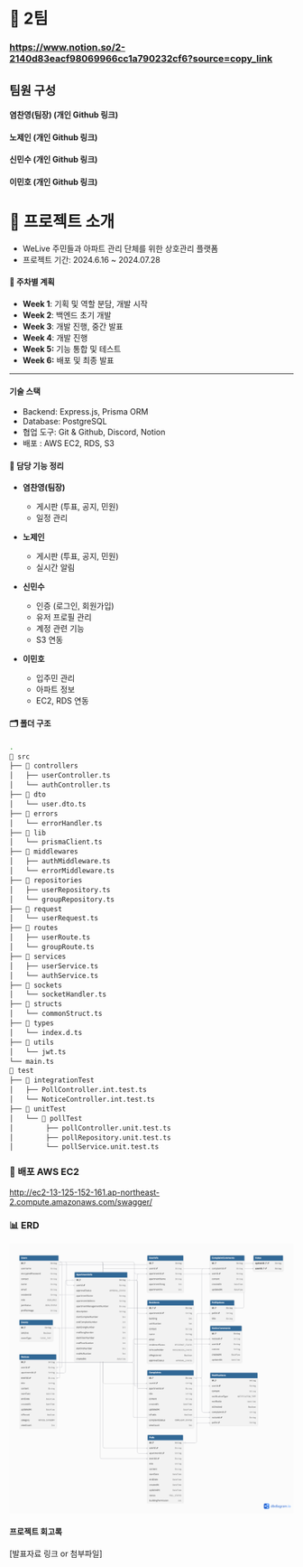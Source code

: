 # 🌟 2팀

### https://www.notion.so/2-2140d83eacf98069966cc1a790232cf6?source=copy_link

## 팀원 구성

#### 염찬영(팀장) (개인 Github 링크)

#### 노제인 (개인 Github 링크)

#### 신민수 (개인 Github 링크)

#### 이민호 (개인 Github 링크)

# 🌆 프로젝트 소개

- WeLive 주민들과 아파트 관리 단체를 위한 상호관리 플랫폼
- 프로젝트 기간: 2024.6.16 ~ 2024.07.28

#### 📌 주차별 계획

- **Week 1**: 기획 및 역할 분담, 개발 시작
- **Week 2**: 백엔드 초기 개발
- **Week 3**: 개발 진행, 중간 발표
- **Week 4**: 개발 진행
- **Week 5:** 기능 통합 및 테스트
- **Week 6:** 배포 및 최종 발표

---

#### 기술 스택

- Backend: Express.js, Prisma ORM
- Database: PostgreSQL
- 협업 도구: Git & Github, Discord, Notion
- 배포 : AWS EC2, RDS, S3

#### 👥 담당 기능 정리

- **염찬영(팀장)**

  - 게시판 (투표, 공지, 민원)
  - 일정 관리

- **노제인**

  - 게시판 (투표, 공지, 민원)
  - 실시간 알림

- **신민수**

  - 인증 (로그인, 회원가입)
  - 유저 프로필 관리
  - 계정 관련 기능
  - S3 연동

- **이민호**
  - 입주민 관리
  - 아파트 정보
  - EC2, RDS 연동

#### 🗂️ 폴더 구조

```bash
.
📂 src
├── 📂 controllers
│   ├── userController.ts
│   └── authController.ts
├── 📂 dto
│   └── user.dto.ts
├── 📂 errors
│   └── errorHandler.ts
├── 📂 lib
│   └── prismaClient.ts
├── 📂 middlewares
│   ├── authMiddleware.ts
│   └── errorMiddleware.ts
├── 📂 repositories
│   ├── userRepository.ts
│   └── groupRepository.ts
├── 📂 request
│   └── userRequest.ts
├── 📂 routes
│   ├── userRoute.ts
│   └── groupRoute.ts
├── 📂 services
│   ├── userService.ts
│   └── authService.ts
├── 📂 sockets
│   └── socketHandler.ts
├── 📂 structs
│   └── commonStruct.ts
├── 📂 types
│   └── index.d.ts
├── 📂 utils
│   └── jwt.ts
└── main.ts
📂 test
├── 📂 integrationTest
│   ├── PollController.int.test.ts
│   └── NoticeController.int.test.ts
├── 📂 unitTest
│   └── 📂 pollTest
│        ├── pollController.unit.test.ts
│        ├── pollRepository.unit.test.ts
│        └── pollService.unit.test.ts 
```

### 🚀 배포 AWS EC2

http://ec2-13-125-152-161.ap-northeast-2.compute.amazonaws.com/swagger/

### 📊 ERD

![ERD](./erd.png)

#### 프로젝트 회고록

[발표자료 링크 or 첨부파일]
